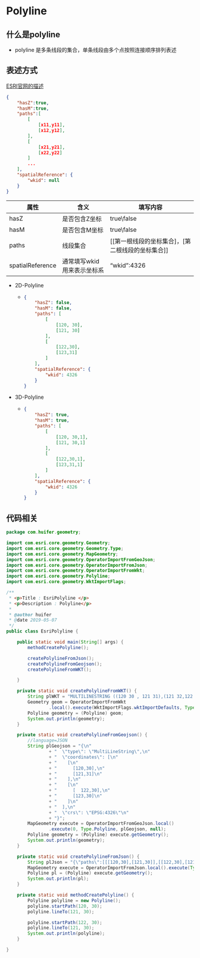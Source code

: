 # Polyline
## 什么是polyline

- polyline 是多条线段的集合，单条线段由多个点按照连接顺序排列表述	

## 表述方式
[ESRI官网的描述](https://developers.arcgis.com/web-map-specification/objects/polyline_geometry/)

```json
{
    "hasZ":true,
    "hasM":true,
    "paths":[
        [
            [x11,y11],
            [x12,y12],
        ],
        [
            [x21,y21],
            [x22,y22]
        ]
        ...
    ],
	"spatialReference": {
		"wkid": null
	}
}
```

| 属性             | 含义                       | 填写内容                                         |
| ---------------- | -------------------------- | ------------------------------------------------ |
| hasZ             | 是否包含Z坐标              | true\false                                       |
| hasM             | 是否包含M坐标              | true\false                                       |
| paths            | 线段集合                   | [[第一根线段的坐标集合]，[第二根线段的坐标集合]] |
| spatialReference | 通常填写wkid用来表示坐标系 | “wkid”:4326                                      |

- 2D-Polyline

  - ```json
    {
        "hasZ": false,
        "hasM": false,
    	"paths": [
    		[
    			[120, 30],
    			[121, 30]
    		],
    		[
    			[122,30],
    			[123,31]
    		]
    	],
    	"spatialReference": {
    		"wkid": 4326
    	}
    }
    ```

- 3D-Polyline

  - ```json
    {
        "hasZ": true,
        "hasM": true,
    	"paths": [
    		[
    			[120, 30,1],
    			[121, 30,1]
    		],
    		[
    			[122,30,1],
    			[123,31,1]
    		]
    	],
    	"spatialReference": {
    		"wkid": 4326
    	}
    }
    ```

    

## 代码相关

```java
package com.huifer.geometry;

import com.esri.core.geometry.Geometry;
import com.esri.core.geometry.Geometry.Type;
import com.esri.core.geometry.MapGeometry;
import com.esri.core.geometry.OperatorImportFromGeoJson;
import com.esri.core.geometry.OperatorImportFromJson;
import com.esri.core.geometry.OperatorImportFromWkt;
import com.esri.core.geometry.Polyline;
import com.esri.core.geometry.WktImportFlags;

/**
 * <p>Title : EsriPolyline </p>
 * <p>Description : Polyline</p>
 *
 * @author huifer
 * @date 2019-05-07
 */
public class EsriPolyline {

    public static void main(String[] args) {
        methodCreatePolyline();

        createPolylineFromJson();
        createPolylineFromGeojson();
        createPolylineFromWKT();

    }

    private static void createPolylineFromWKT() {
        String plWKT = "MULTILINESTRING ((120 30 , 121 31),(121 32,122 33))";
        Geometry geom = OperatorImportFromWkt
                .local().execute(WktImportFlags.wktImportDefaults, Type.Polyline, plWKT, null);
        Polyline geometry = (Polyline) geom;
        System.out.println(geometry);
    }

    private static void createPolylineFromGeojson() {
        //language=JSON
        String plGeojson = "{\n"
                + "  \"type\": \"MultiLineString\",\n"
                + "  \"coordinates\": [\n"
                + "    [\n"
                + "      [120,30],\n"
                + "      [121,31]\n"
                + "    ],\n"
                + "    [\n"
                + "      [  122,30],\n"
                + "      [123,30]\n"
                + "    ]\n"
                + "  ],\n"
                + "  \"crs\": \"EPSG:4326\"\n"
                + "}";
        MapGeometry execute = OperatorImportFromGeoJson.local()
                .execute(0, Type.Polyline, plGeojson, null);
        Polyline geometry = (Polyline) execute.getGeometry();
        System.out.println(geometry);
    }

    private static void createPolylineFromJson() {
        String plJson = "{\"paths\":[[[120,30],[121,30]],[[122,30],[121,30]]]}";
        MapGeometry execute = OperatorImportFromJson.local().execute(Type.Polyline, plJson);
        Polyline pl = (Polyline) execute.getGeometry();
        System.out.println(pl);
    }

    private static void methodCreatePolyline() {
        Polyline polyline = new Polyline();
        polyline.startPath(120, 30);
        polyline.lineTo(121, 30);

        polyline.startPath(122, 30);
        polyline.lineTo(121, 30);
        System.out.println(polyline);
    }

}

```

